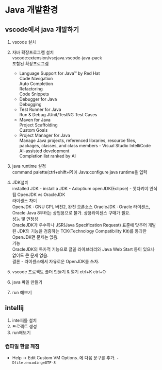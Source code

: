 # Java 개발환경

## vscode에서 java 개발하기

1. vscode 설치
2. 자바 확장프로그램 설치  
   vscode:extension/vscjava.vscode-java-pack  
   포함된 확장프로그램  
    - Language Support for Java™ by Red Hat  
    Code Navigation  
    Auto Completion  
    Refactoring  
    Code Snippets  
    - Debugger for Java  
    Debugging  
    - Test Runner for Java  
    Run & Debug JUnit/TestNG Test Cases  
    - Maven for Java  
    Project Scaffolding  
    Custom Goals  
    - Project Manager for Java  
    Manage Java projects, referenced libraries, resource files, packages, classes, and class members - Visual Studio IntelliCode  
    AI-assisted development  
    Completion list ranked by AI
3. java runtime 설정  
   command palette(ctrl+shift+P)에 Java:configure java runtime을 입력
4. JDK설치  
   installed JDK - install a JDK - Adoptium openJDK(Eclipse) - 껏다켜야 인식됨
   OpenJDK vs OracleJDK  
   라이센스 차이  
   OpenJDK : GNU GPL 버전2, 완전 오픈소스
   OracleJDK : Oracle 라이센스, Oracle Java 8부터는 상업용으로 불가. 상용라이센스 구매가 필요.  
   성능 및 안정성  
   OracleJDK가 우수하나 JSR(Java Specification Request) 표준에 맞추어 개발된 JDK의 기능을 검증하는 TCK(Technology Compatibility Kit)를 통과한 OpenJDK면 문제는 없음.  
   기능  
   OracleJDK의 독자적 기능으로 글꼴 라이브러리와 Java Web Start 등이 있으나 없어도 큰 문제 없음.  
   결론 - 라이센스에서 자유로운 OpenJDK를 쓰자.

5. vscode 프로젝트 폴더 만들기 & 열기 ctrl+K ctrl+O
6. java 파일 만들기
7. run 해보기

## intellij

1. intellij를 설치
2. 프로젝트 생성
3. run해보기

### 컴파일 한글 깨짐

- Help -> Edit Custom VM Options..에 다음 문구를 추가.
  `-Dfile.encoding=UTF-8`

